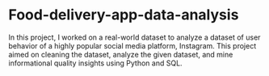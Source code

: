 # Food-delivery-app-data-analysis
In this project, I worked on a real-world dataset to analyze a dataset of user behavior of a highly popular social media platform, Instagram. This project aimed on cleaning the dataset, analyze the given dataset, and mine informational quality insights using Python and SQL.
